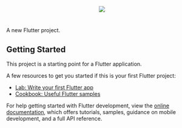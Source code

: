  <p align="center">

 <img src="https://github.com/codigo-rosa/crtech/assets/142268843/43eb7779-b04b-4a3a-bb52-343c132d4bd8"/>

</p>


#

A new Flutter project.

## Getting Started

This project is a starting point for a Flutter application.

A few resources to get you started if this is your first Flutter project:

- [Lab: Write your first Flutter app](https://docs.flutter.dev/get-started/codelab)
- [Cookbook: Useful Flutter samples](https://docs.flutter.dev/cookbook)

For help getting started with Flutter development, view the
[online documentation](https://docs.flutter.dev/), which offers tutorials,
samples, guidance on mobile development, and a full API reference.
